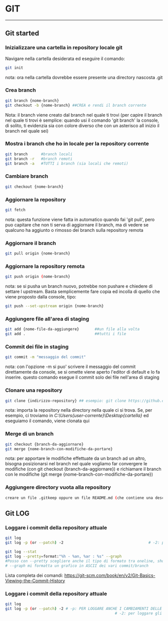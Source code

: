 # 													**GIT**

------

## **Git started** 

### Inizializzare una cartella in repository locale git

Navigare nella cartella desiderata ed eseguire il comando: 

```bash
git init
```

nota: ora nella cartella dovrebbe essere presente una directory nascosta .git

### Crea branch

```bash
git branch {nome-branch}
git checkout -b {nome-branch} ##CREA e rendi il branch corrente
```

Nota: il branch viene creato dal branch nel quale ti trovi (per capire il branch nel quale ti trovi è semplice: quando usi il comando 'git branch' la console, di solito, ti evidenzia sia con colore diverso che con un asterisco all inizio il branch nel quale sei)

### Mostra i branch che ho in locale per la repository corrente ###

```bash
git branch		#branch locali
git branch -r	#branch remoti 
git branch -a	#TUTTI i branch (sia locali che remoti)
```

### Cambiare branch

```bash
git checkout {nome-branch}
```

### Aggiornare la repository

```bash
git fetch
```

nota: questa funzione viene fatta in automatico quando fai 'git pull', pero puo capitare che non ti serva di aggiornare il branch, ma di vedere se qualcuno ha aggiunto o rimosso dei branch sulla repository remota

### Aggiornare il branch

```bash
git pull origin {nome-branch}
```

### Aggiornare la repository remota

```bash
git push origin (nome-branch}
```

nota: se si pusha un branch nuovo, potrebbe non pushare e chiedere di settare l upstream. 
Basta semplicemente fare copia ed incolla di quello che viene proposto dalla console, tipo:

```bash
git push --set-upstream origin {nome-branch}
```

### Aggiungere file all'area di staging

```bash
git add {nome-file-da-aggiungere} 		##un file alla volta
git add .								##tutti i file
```

### Commit dei file in staging

```bash
git commit -m "messaggio del commit"
```

nota: con l'opzione -m si puo' scrivere il messaggio del commit direttamente da console, se si omette viene aperto l'editor di default e lo fa inserire.
questo comando esegue il commit solo dei file nell'area di staging

### Clonare una repository

```bash
git clone {indirizzo-repository} ## esempio: git clone https://github.com/cocoarou/gitBasics
```

nota: importa la repository nella directory nella quale ci si trova. Se, per esempio, ci troviamo in 
*C:\Users\{user-corrente}\Desktop\{cartella}* ed eseguiamo il comando, viene clonata qui

### Merge di un branch

```bash
git checkout {branch-da-aggiornare}
git merge {nome-branch-con-modifiche-da-portare}
```


nota: per apportare le modifiche effettuate da un branch ad un altro, bisogna posizionarsi nel branch nel quale vogliamo far convergere le modifiche (con git checkout {branch-da-aggiornare})
e richiamare il branch con le modifiche (git merge {nome-branch-con-modifiche-da-portare})

### Aggiungere directory vuota alla repository

```bash
creare un file .gitkeep oppure un file README.md (che contiene una descrizione della cartella) in tutte le cartelle interessate
```

## Git LOG

### Loggare i commit della repository attuale

```bash
git log 																		# -p: PER LOGGARE ANCHE I CAMBIAMENTI DELLE VARIE VERSIONI
git log -p (or --patch) -2 										# -2: per loggare gli ultimi 2 cambiamenti 

git log --stat 															#LOG in forma abbreviata
git log --pretty=format:"%h - %an, %ar : %s" --graph
#Posso con --pretty scegliere anche il tipo di formato tra oneline, short, full, fuller oppure format specificando tra apici quali dati visualizzare ed i separatori; 
# --graph mi formatta un grafico in ASCII dei vari commit/branch
```

Lista completa dei comandi:
https://git-scm.com/book/en/v2/Git-Basics-Viewing-the-Commit-History

### Loggare i commit della repository attuale

```bash
git log 
git log -p (or --patch) -2 # -p: PER LOGGARE ANCHE I CAMBIAMENTI DELLE VARIE VERSIONI
												 # -2: per loggare gli ultimi 2 cambiamenti
```

## 

